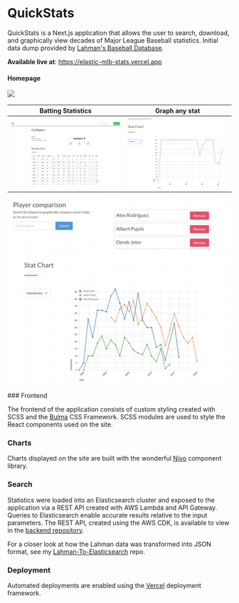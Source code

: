 # QuickStats

QuickStats is a Next.js application that allows the user to search, download, and graphically view decades of Major League Baseball statistics. Initial data dump provided by [Lahman's Baseball Database](http://www.seanlahman.com/baseball-archive/statistics/).

**Available live at**: https://elastic-mlb-stats.vercel.app

#### Homepage

<p float="left">
  <img src="screenshots/home.png" width="600" />
</p>

|          Batting Statistics           |            Graph any stat             |
| :-----------------------------------: | :-----------------------------------: |
| ![](screenshots/cal-ripken-stats.png) | ![](screenshots/cal-ripken-graph.png) |

<p float="left">
  <img src="screenshots/compare.png" width="600" />
</p>
### Frontend

The frontend of the application consists of custom styling created with SCSS and the [Bulma](https://bulma.io) CSS Framework. SCSS modules are used to style the React components used on the site.

### Charts

Charts displayed on the site are built with the wonderful [Nivo](https://nivo.rocks) component library.

### Search

Statistics were loaded into an Elasticsearch cluster and exposed to the application via a REST API created with AWS Lambda and API Gateway. Queries to Elasticsearch enable accurate results relative to the input parameters. The REST API, created using the AWS CDK, is available to view in the [backend repository](https://github.com/billycastelli/MLB-Stats-cdk).

For a closer look at how the Lahman data was transformed into JSON format, see my [Lahman-To-Elasticsearch](https://github.com/billycastelli/Lahman-to-Elasticsearch) repo.

### Deployment

Automated deployments are enabled using the [Vercel](https://vercel.com/) deployment framework.
